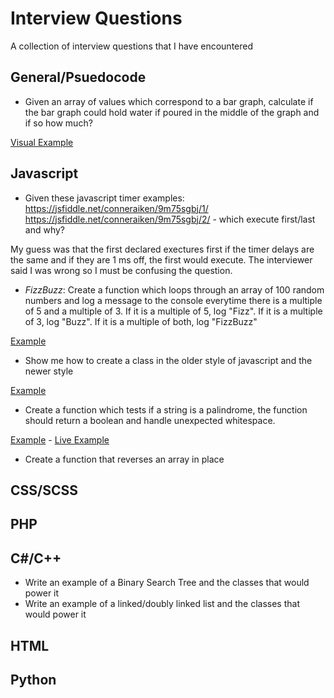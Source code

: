 # Interview Questions
A collection of interview questions that I have encountered 


## General/Psuedocode

- Given an array of values which correspond to a bar graph, calculate if the bar graph could hold water if poured in the middle of the graph and if so how much?

[Visual Example](http://i.imgur.com/T9ETo7j.jpg)
  

## Javascript

- Given these javascript timer examples: https://jsfiddle.net/conneraiken/9m75sgbj/1/ https://jsfiddle.net/conneraiken/9m75sgbj/2/  - which execute first/last and why?

My guess was that the first declared exectures first if the timer delays are the same and if they are 1 ms off, the first would execute. The interviewer said I was wrong so I must be confusing the question.
 
- *FizzBuzz*: Create a function which loops through an array of 100 random numbers and log a message to the console everytime there is a multiple of 5 and a multiple of 3. If it is a multiple of 5, log "Fizz". If it is a multiple of 3, log "Buzz". If it is a multiple of both, log "FizzBuzz"
 
[Example](fizzbuzz.js)
 
- Show me how to create a class in the older style of javascript and the newer style

[Example](basic-classes.js)

- Create a function which tests if a string is a palindrome, the function should return a boolean and handle unexpected whitespace.

[Example](palindrome.js) - [Live Example](https://jsfiddle.net/conneraiken/5qfj32z0/2/)

- Create a function that reverses an array in place


## CSS/SCSS

## PHP

## C#/C++

- Write an example of a Binary Search Tree and the classes that would power it
- Write an example of a linked/doubly linked list and the classes that would power it

## HTML

## Python
 

